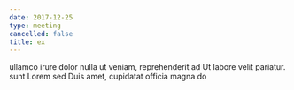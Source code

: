 ```yaml
---
date: 2017-12-25
type: meeting
cancelled: false
title: ex
---
```

ullamco irure dolor nulla ut veniam, reprehenderit ad Ut labore velit pariatur. sunt Lorem sed Duis amet, cupidatat officia magna do